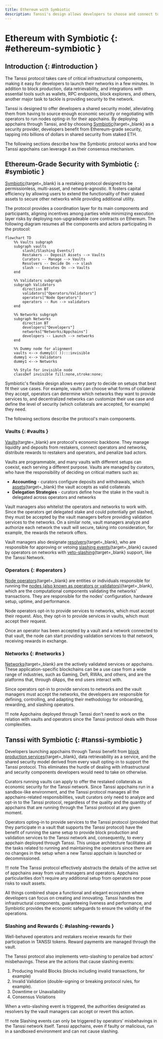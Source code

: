 ```yaml
---
title: Ethereum with Symbiotic
description: Tanssi's design allows developers to choose and connect to the Symbiotic restaking protocol, benefiting from Ethereum-grade security right from the start.
---
```


# Ethereum with Symbiotic {: #ethereum-symbiotic }

## Introduction {: #introduction }

The Tanssi protocol takes care of critical infrastructural components, making it easy for developers to launch their networks in a few minutes. In addition to block production, data retrievability, and integrations with essential tools such as wallets, RPC endpoints, block explorers, and others, another major task to tackle is providing security to the network.

Tanssi is designed to offer developers a shared security model, alleviating them from having to source enough economic security or negotiating with operators to run nodes opting-in for their appchains. By deploying appchains through Tanssi, and by choosing [Symbiotic](https://symbiotic.fi/){target=\_blank} as a security provider, developers benefit from Ethereum-grade security, tapping into billions of dollars in shared security from staked ETH.

The following sections describe how the Symbiotic protocol works and how Tanssi appchains can leverage it as their consensus mechanism.

## Ethereum-Grade Security with Symbiotic {: #symbiotic }

[Symbiotic](https://symbiotic.fi/){target=\_blank} is a restaking protocol designed to be permissionless, multi-asset, and network-agnostic. It fosters capital efficiency by allowing users to extend the functionality of their staked assets to secure other networks while providing additional utility.

The protocol provides a coordination layer for its main components and participants, aligning incentives among parties while minimizing execution layer risks by deploying non-upgradeable core contracts on Ethereum. The following diagram resumes all the components and actors participating in the protocol:

```mermaid
flowchart TD
    %% Vaults subgraph
    subgraph vaults
        slash[/Slashing Events/]
        Restakers -- Deposit Assets --> Vaults
        Curators -- Manage --> Vaults
        Resolvers -- Decide On --> slash
        slash -- Executes On --> Vaults
    end

    %% Validators subgraph
    subgraph Validators
        direction BT
        validators["Operators/Validators"]
        operators["Node Operators"]
        operators -- Run --> validators
    end

    %% Networks subgraph
    subgraph Networks
        direction BT
        developers["Developers"]
        networks["Networks/Appchains"]
        developers -- Launch --> networks
    end

    %% Dummy node for alignment
    vaults <--> dummy1(( )):::invisible
    dummy1 <--> Validators
    dummy1 <--> Networks

    %% Style for invisible node
    classDef invisible fill:none,stroke:none;

```

Symbiotic's flexible design allows every party to decide on setups that best fit their use cases. For example, vaults can choose what forms of collateral they accept, operators can determine which networks they want to provide services to, and decentralized networks can customize their use case and define the level of security (which collaterals are accepted, for example) they need.

The following sections describe the protocol's main components.

### Vaults {: #vaults }

[Vaults](https://docs.symbiotic.fi/modules/vault/introduction){targte=\_blank} are protocol's economic backbone. They manage liquidity and deposits from restakers, connect operators and networks, distribute rewards to restakers and operators, and penalize bad actors.

Vaults are programmable, and many vaults with different setups can coexist, each serving a different purpose. Vaults are managed by curators, who have the responsibility of deciding on critical matters such as:

- **Accounting** - curators configure deposits and withdrawals, which [assets](https://app.symbiotic.fi/restake){target=\_blank} the vault accepts as valid collaterals
- **Delegation Strategies** - curators define how the stake in the vault is delegated across operators and networks

Vault managers also whitelist the operators and networks to work with. Since the operators get delegated stake and could potentially get slashed, they must be accepted by the vault managers before providing validation services to the networks. On a similar note, vault managers analyze and authorize each network the vault will secure, taking into consideration, for example, the rewards the network offers.

Vault managers also designate [resolvers](https://docs.symbiotic.fi/modules/counterparties/resolvers){target=\_blank}, who are responsible for approving or vetoing [slashing events](https://docs.symbiotic.fi/modules/vault/slasher){target=\_blank} caused by operators on networks with [veto-slashing](https://docs.symbiotic.fi/modules/vault/slasher#veto-slashing){target=\_blank} support, like the Tanssi Network.

### Operators {: #operators }

[Node operators](/node-operators/){target=\_blank} are entities or individuals responsible for running the [nodes (also known as operators or validators)](https://docs.symbiotic.fi/modules/counterparties/operators){target=\_blank}, which are the computational components validating the networks' transactions. They are responsible for the nodes' configuration, hardware setup, uptime, and performance.

Node operators opt-in to provide services to networks, which must accept their request. Also, they opt-in to provide services in vaults, which must accept their request.

Once an operator has been accepted by a vault and a network connected to that vault, the node can start providing validation services to that network, receiving rewards in exchange.

### Networks {: #networks }

[Networks](https://docs.symbiotic.fi/modules/counterparties/networks){target=\_blank} are the actively validated services or appchains. These application-specific blockchains can be a use case from a wide range of industries, such as Gaming, Defi, RWAs, and others, and are the platforms that, through dApps, the end users interact with.

Since operators opt-in to provide services to networks and the vault managers must accept the networks, the developers are responsible for defining, controlling, and adapting their methodology for onboarding, rewarding, and slashing operators. 

!!! note
    Appchains deployed through Tanssi don't need to work on the relation with vaults and operators since the Tanssi protocol deals with those complexities.

## Tanssi with Symbiotic {: #tanssi-symbiotic }

Developers launching appchains through Tanssi benefit from [block production services](/learn/tanssi/appchain-services/block-production/){target=\_blank}, data retrievability as a service, and the shared security model derived from every vault opting-in to support the Tanssi protocol. This eliminates the hurdle of dealing with infrastructural and security components developers would need to take on otherwise.

Curators running vaults can apply to offer the restaked collaterals as economic security for the Tanssi network. Since Tanssi appchains run in a sandbox-like environment, and the Tanssi protocol manages all the appchains-related responsibilities, vault curators only need to analyze and opt-in to the Tanssi protocol, regardless of the quality and the quantity of appchains that are running through the Tanssi protocol at any given moment. 

Operators opting-in to provide services to the Tanssi protocol (provided that they participate in a vault that supports the Tanssi protocol) have the benefit of running the same setup to provide block production and validation services to the Tanssi network and, consequently, to every appchain deployed through Tanssi. This unique architecture facilitates all the tasks related to running and maintaining the operators since there are no changes in the setup when a new Tanssi appchain is launched or decommissioned.

!!! note
    The Tanssi protocol effectively abstracts the details of the active set of appchains away from vault managers and operators. Appchains particularities don't require any additional setup from operators nor pose risks to vault assets.

All things combined shape a functional and elegant ecosystem where developers can focus on creating and innovating. Tanssi handles the infrastructural components, guaranteeing liveness and performance, and Symbiotic provides the economic safeguards to ensure the validity of the operations.

### Slashing and Rewards {: #slashing-rewards }

Well-behaved operators and restakers receive rewards for their participation in TANSSI tokens. Reward payments are managed through the vault.

The Tanssi protocol also implements veto-slashing to penalize bad actors' misbehavings. These are the actions that cause slashing events:

1. Producing Invalid Blocks (blocks including invalid transactions, for example)
2. Invalid Validation (double-signing or breaking protocol rules, for example).
3. Downtime or Unavailability
4. Consensus Violations

When a veto-slashing event is triggered, the authorities designated as resolvers by the vault managers can accept or revert this action.

!!! note
    Slashing events can only be triggered by operators' misbehavings in the Tanssi network itself. Tanssi appchains, even if faulty or malicious, run in a sandboxed environment and can not cause slashing.